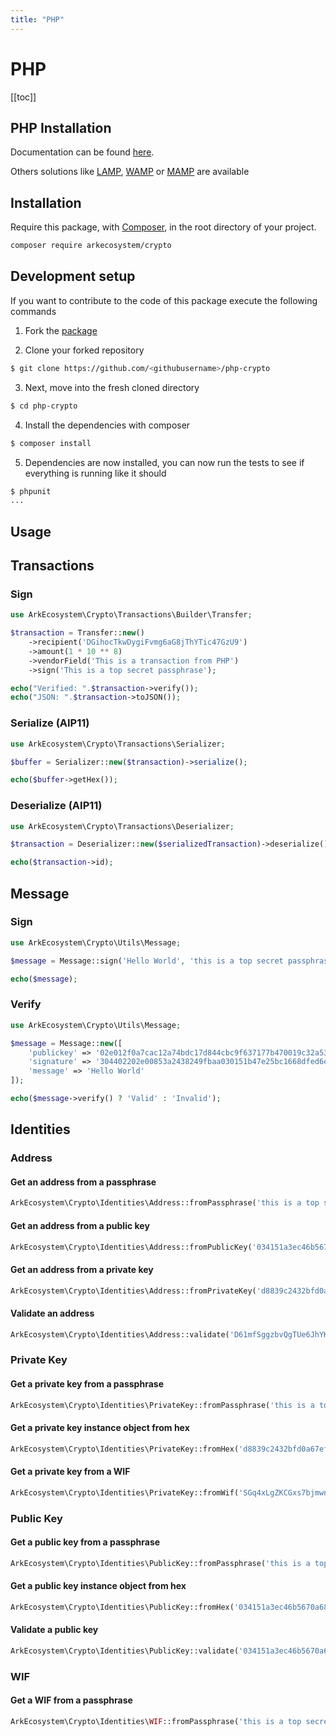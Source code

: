 ```yaml
---
title: "PHP"
---
```


# PHP

[[toc]]

## PHP Installation

Documentation can be found [here](http://php.net/manual/fr/install.php).

Others solutions like [LAMP](https://www.digitalocean.com/community/tutorials/how-to-install-linux-apache-mysql-php-lamp-stack-ubuntu-18-04), [WAMP](http://www.wampserver.com/) or [MAMP](https://www.mamp.info/en/) are available

## Installation

Require this package, with [Composer](https://getcomposer.org/), in the root directory of your project.

```bash
composer require arkecosystem/crypto
```

## Development setup

If you want to contribute to the code of this package execute the following commands

1) Fork the [package](https://github.com/ArkEcosystem/php-crypto)

2) Clone your forked repository

```bash
$ git clone https://github.com/<githubusername>/php-crypto
```

3) Next, move into the fresh cloned directory

```bash
$ cd php-crypto
```

4) Install the dependencies with composer

```bash
$ composer install
```

5) Dependencies are now installed, you can now run the tests to see if everything is running like it should

```bash
$ phpunit
...
```

## Usage

## Transactions

### Sign

```php
use ArkEcosystem\Crypto\Transactions\Builder\Transfer;

$transaction = Transfer::new()
    ->recipient('DGihocTkwDygiFvmg6aG8jThYTic47GzU9')
    ->amount(1 * 10 ** 8)
    ->vendorField('This is a transaction from PHP')
    ->sign('This is a top secret passphrase');

echo("Verified: ".$transaction->verify());
echo("JSON: ".$transaction->toJSON());
```

### Serialize (AIP11)

```php
use ArkEcosystem\Crypto\Transactions\Serializer;

$buffer = Serializer::new($transaction)->serialize();

echo($buffer->getHex());
```

### Deserialize (AIP11)

```php
use ArkEcosystem\Crypto\Transactions\Deserializer;

$transaction = Deserializer::new($serializedTransaction)->deserialize();

echo($transaction->id);
```

## Message

### Sign

```php
use ArkEcosystem\Crypto\Utils\Message;

$message = Message::sign('Hello World', 'this is a top secret passphrase');

echo($message);
```

### Verify

```php
use ArkEcosystem\Crypto\Utils\Message;

$message = Message::new([
    'publickey' => '02e012f0a7cac12a74bdc17d844cbc9f637177b470019c32a53cef94c7a56e2ea9',
    'signature' => '304402202e00853a2438249fbaa030151b47e25bc1668dfed6eb7bc159fb347e50e7a87e0220472dcef61c89904fd05e2069cedf89ccbf644fe8d741a0b78aa3933056ca0802',
    'message' => 'Hello World'
]);

echo($message->verify() ? 'Valid' : 'Invalid');
```

## Identities

### Address

#### Get an address from a passphrase
```php
ArkEcosystem\Crypto\Identities\Address::fromPassphrase('this is a top secret passphrase');
```

#### Get an address from a public key
```php
ArkEcosystem\Crypto\Identities\Address::fromPublicKey('034151a3ec46b5670a682b0a63394f863587d1bc97483b1b6c70eb58e7f0aed192');
```

#### Get an address from a private key
```php
ArkEcosystem\Crypto\Identities\Address::fromPrivateKey('d8839c2432bfd0a67ef10a804ba991eabba19f154a3d707917681d45822a5712');
```

#### Validate an address
```php
ArkEcosystem\Crypto\Identities\Address::validate('D61mfSggzbvQgTUe6JhYKH2doHaqJ3Dyib');
```

### Private Key

#### Get a private key from a passphrase
```php
ArkEcosystem\Crypto\Identities\PrivateKey::fromPassphrase('this is a top secret passphrase');
```

#### Get a private key instance object from hex
```php
ArkEcosystem\Crypto\Identities\PrivateKey::fromHex('d8839c2432bfd0a67ef10a804ba991eabba19f154a3d707917681d45822a5712');
```

#### Get a private key from a WIF
```php
ArkEcosystem\Crypto\Identities\PrivateKey::fromWif('SGq4xLgZKCGxs7bjmwnBrWcT4C1ADFEermj846KC97FSv1WFD1dA');
```

### Public Key

#### Get a public key from a passphrase
```php
ArkEcosystem\Crypto\Identities\PublicKey::fromPassphrase('this is a top secret passphrase');
```

#### Get a public key instance object from hex
```php
ArkEcosystem\Crypto\Identities\PublicKey::fromHex('034151a3ec46b5670a682b0a63394f863587d1bc97483b1b6c70eb58e7f0aed192');
```

#### Validate a public key
```php
ArkEcosystem\Crypto\Identities\PublicKey::validate('034151a3ec46b5670a682b0a63394f863587d1bc97483b1b6c70eb58e7f0aed192');
```

### WIF

#### Get a WIF from a passphrase
```php
ArkEcosystem\Crypto\Identities\WIF::fromPassphrase('this is a top secret passphrase');
```

